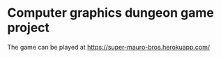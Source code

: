 # Computer graphics dungeon game project

The game can be played at
https://super-mauro-bros.herokuapp.com/
